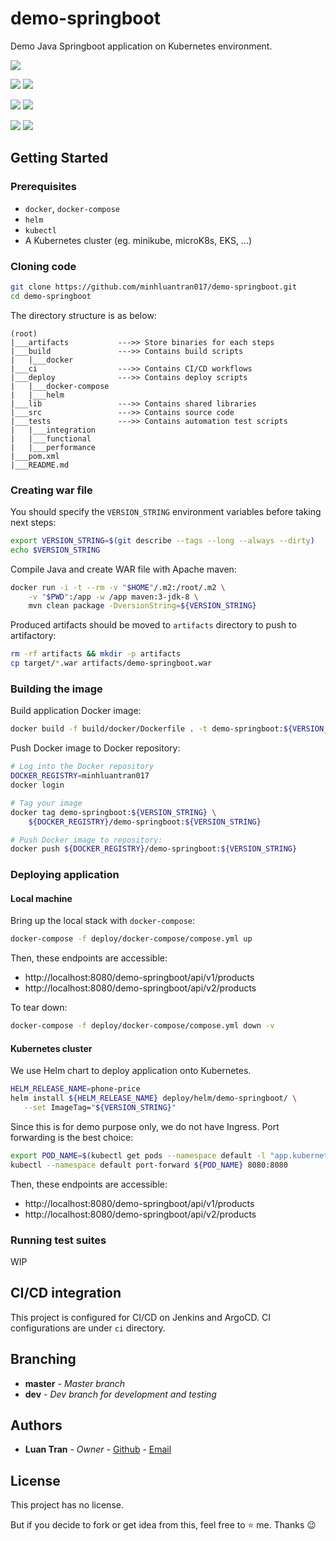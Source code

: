 # demo-springboot
Demo Java Springboot application on Kubernetes environment.

[![](https://img.shields.io/badge/Owner-minhluantran017-darkviolet)](mailto:minhluantran017@gmail.com)

![](https://img.shields.io/badge/Language-Java-red)
![](https://img.shields.io/badge/Platform-Docker,Kubernetes-blue)

![](https://img.shields.io/badge/Build-Maven-magenta)
![](https://img.shields.io/badge/Deploy-Helm-orange)

![](https://img.shields.io/badge/CI-Jenkins-green)
![](https://img.shields.io/badge/CD-ArgoCD-blue)

## Getting Started

### Prerequisites

* `docker`, `docker-compose`
* `helm`
* `kubectl`
* A Kubernetes cluster (eg. minikube, microK8s, EKS, ...)

### Cloning code

```sh
git clone https://github.com/minhluantran017/demo-springboot.git
cd demo-springboot
```

The directory structure is as below:
```
(root)
|___artifacts           --->> Store binaries for each steps
|___build               --->> Contains build scripts
|   |___docker
|___ci                  --->> Contains CI/CD workflows
|___deploy              --->> Contains deploy scripts
|   |___docker-compose
|   |___helm
|___lib                 --->> Contains shared libraries
|___src                 --->> Contains source code
|___tests               --->> Contains automation test scripts
|   |___integration
|   |___functional
|   |___performance
|___pom.xml
|___README.md
```

### Creating war file

You should specify the `VERSION_STRING` environment variables 
before taking next steps:

```sh
export VERSION_STRING=$(git describe --tags --long --always --dirty)
echo $VERSION_STRING
```

Compile Java and create WAR file with Apache maven:

```sh
docker run -i -t --rm -v "$HOME"/.m2:/root/.m2 \
    -v "$PWD":/app -w /app maven:3-jdk-8 \
    mvn clean package -DversionString=${VERSION_STRING}
```

Produced artifacts should be moved to `artifacts` directory to push to artifactory:

```sh
rm -rf artifacts && mkdir -p artifacts
cp target/*.war artifacts/demo-springboot.war
```

### Building the image

Build application Docker image:

```sh
docker build -f build/docker/Dockerfile . -t demo-springboot:${VERSION_STRING}
```

Push Docker image to Docker repository:
```sh
# Log into the Docker repository
DOCKER_REGISTRY=minhluantran017
docker login

# Tag your image
docker tag demo-springboot:${VERSION_STRING} \
    ${DOCKER_REGISTRY}/demo-springboot:${VERSION_STRING}

# Push Docker image to repository:
docker push ${DOCKER_REGISTRY}/demo-springboot:${VERSION_STRING}
```

### Deploying application

#### Local machine

Bring up the local stack with `docker-compose`:

```sh
docker-compose -f deploy/docker-compose/compose.yml up
```

Then, these endpoints are accessible: 
- http://localhost:8080/demo-springboot/api/v1/products
- http://localhost:8080/demo-springboot/api/v2/products

To tear down:

```sh
docker-compose -f deploy/docker-compose/compose.yml down -v
```

#### Kubernetes cluster

We use Helm chart to deploy application onto Kubernetes.

```sh
HELM_RELEASE_NAME=phone-price
helm install ${HELM_RELEASE_NAME} deploy/helm/demo-springboot/ \
   --set ImageTag="${VERSION_STRING}"
```

Since this is for demo purpose only, we do not have Ingress.
Port forwarding is the best choice:

```sh
export POD_NAME=$(kubectl get pods --namespace default -l "app.kubernetes.io/name=demo-springboot,app.kubernetes.io/instance=${HELM_RELEASE_NAME}" -o jsonpath="{.items[0].metadata.name}")
kubectl --namespace default port-forward ${POD_NAME} 8080:8080
```

Then, these endpoints are accessible: 
- http://localhost:8080/demo-springboot/api/v1/products
- http://localhost:8080/demo-springboot/api/v2/products

### Running test suites

WIP

## CI/CD integration

This project is configured for CI/CD on Jenkins and ArgoCD.
CI configurations are under `ci` directory.

## Branching

* **master** - *Master branch*
* **dev** - *Dev branch for development and testing*

## Authors

* **Luan Tran** - *Owner* - [Github](https://github.com/minhluantran017) - [Email](mailto:minhluantran017@gmail.com)

## License

This project has no license.

But if you decide to fork or get idea from this, feel free to :star: me. Thanks :wink:
